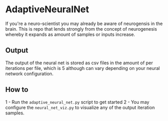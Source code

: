# AdaptiveNeuralNet
If you're a neuro-scientist you may already be aware of neurogensis in the brain. This is repo that lends strongly from the concept of neurogenesis whereby it expands as amount of samples or inputs increase.

## Output
The output of the neural net is stored as csv files in the amount of per iterations per file, which is 5 although can vary depending on your neural network configuration.

## How to
1 - Run the `adaptive_neural_net.py` script to get started
2 - You may configure the `neural_net_viz.py` to visualize any of the output iteration samples.
